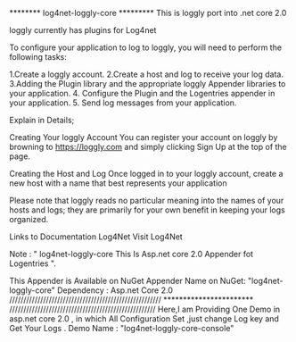 ********  log4net-loggly-core  *********
This is loggly port into .net core 2.0

loggly currently has plugins for Log4net

To configure your application to log to loggly, you will need to perform the following tasks:

1.Create a loggly account. 2.Create a host and log to receive your log data. 3.Adding the Plugin library and the appropriate loggly Appender libraries to your application. 4. Configure the Plugin and the Logentries appender in your application. 5. Send log messages from your application.

Explain in Details;

Creating Your loggly Account You can register your account on loggly by browning to https://loggly.com and simply clicking Sign Up at the top of the page.

Creating the Host and Log Once logged in to your loggly account, create a new host with a name that best represents your application

Please note that loggly reads no particular meaning into the names of your hosts and logs; they are primarily for your own benefit in keeping your logs organized.

Links to Documentation Log4Net Visit Log4Net

Note : " log4net-loggly-core  This Is Asp.net core 2.0 Appender fot Logentries ".

This Appender is Available on NuGet Appender Name on NuGet: "log4net-loggly-core" 
Dependency : Asp.net Core 2.0 
////////////////////////////////////////////////////// *********************** //////////////////////////////////////////////////// 
Here,I am Providing One Demo in asp.net core 2.0 ,
in which All Configuration Set ,just change Log key and Get Your Logs . Demo Name : "log4net-loggly-core-console"
